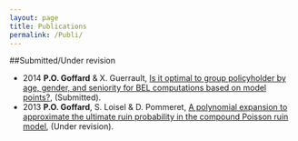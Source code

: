 ```yaml
---
layout: page
title: Publications
permalink: /Publi/
---
```


##Submitted/Under revision

* 2014 **P.O. Goffard** & X. Guerrault, [Is it optimal to group policyholder by age, gender, and seniority for BEL computations based on model points?](/Publications/DraftMPGrouping.pdf), (Submitted).
* 2013 **P.O. Goffard**, S. Loisel & D. Pommeret, [A polynomial expansion to approximate the ultimate ruin probability in the compound Poisson ruin model](/Publications/RuinTheoryContribution2.pdf), (Under revision).